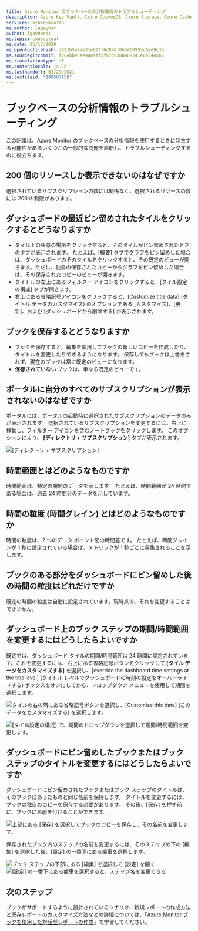 ```yaml
---
title: Azure Monitor のブックベースの分析情報のトラブルシューティング
description: Azure Key Vault、Azure CosmosDB、Azure Storage、Azure Cache for Redis などのサービスに対する Azure Monitor のブックベースの分析情報のトラブルシューティング指針を示します。
services: azure-monitor
ms.author: lagayhar
author: lgayhardt
ms.topic: conceptual
ms.date: 06/17/2020
ms.openlocfilehash: a823b5e2ae31e62ff6d876f0b3468953c0ed9c35
ms.sourcegitcommit: f28ebb95ae9aaaff3f87d8388a09b41e0b3445b5
ms.translationtype: HT
ms.contentlocale: ja-JP
ms.lasthandoff: 03/29/2021
ms.locfileid: "100587158"
---
```

# <a name="troubleshooting-workbook-based-insights"></a>ブックベースの分析情報のトラブルシューティング

この記事は、Azure Monitor のブックベースの分析情報を使用するときに発生する可能性があるいくつかの一般的な問題を診断し、トラブルシューティングするのに役立ちます。


## <a name="why-can-i-only-see-200-resources"></a>200 個のリソースしか表示できないのはなぜですか

選択されているサブスクリプションの数には関係なく、選択されるリソースの数には 200 の制限があります。

## <a name="what-happens-when-i-click-on-a-recently-pinned-tile-in-the-dashboard"></a>ダッシュボードの最近ピン留めされたタイルをクリックするとどうなりますか

* タイル上の任意の場所をクリックすると、そのタイルがピン留めされたときのタブが表示されます。 たとえば、[概要] タブでグラフをピン留めした場合は、ダッシュボードのそのタイルをクリックすると、その既定のビューが開きます。ただし、独自の保存されたコピーからグラフをピン留めした場合は、その保存されたコピーのビューが開きます。
* タイトルの左上にあるフィルター アイコンをクリックすると、[タイル設定の構成] タブが開きます。
* 右上にある省略記号アイコンをクリックすると、[Customize title data] (タイトル データのカスタマイズ) のオプションである [カスタマイズ]、[更新]、および [ダッシュボードから削除する] が表示されます。

## <a name="what-happens-when-i-save-a-workbook"></a>ブックを保存するとどうなりますか

* ブックを保存すると、編集を使用してブックの新しいコピーを作成したり、タイトルを変更したりできるようになります。 保存してもブックは上書きされず、現在のブックは常に既定のビューになります。
* **保存されていない** ブックは、単なる既定のビューです。

## <a name="why-dont-i-see-all-my-subscriptions-in-the-portal"></a>ポータルに自分のすべてのサブスクリプションが表示されないのはなぜですか

ポータルには、ポータルの起動時に選択されたサブスクリプションのデータのみが表示されます。 選択されているサブスクリプションを変更するには、右上に移動し、フィルター アイコンを含むノートブックをクリックします。 このオプションにより、 **[ディレクトリ + サブスクリプション]** タブが表示されます。

![[ディレクトリ + サブスクリプション]](./media/storage-insights-overview/fqa3.png)

## <a name="what-is-time-range"></a>時間範囲とはどのようなものですか

時間範囲は、特定の期間のデータを示します。 たとえば、時間範囲が 24 時間である場合は、過去 24 時間分のデータを示しています。

## <a name="what-is-time-granularity-time-grain"></a>時間の粒度 (時間グレイン) とはどのようなものですか

時間の粒度は、2 つのデータ ポイント間の時間差です。 たとえば、時間グレインが 1 秒に設定されている場合は、メトリックが 1 秒ごとに収集されることを示します。

## <a name="what-is-the-time-granularity-once-we-pin-any-part-of-the-workbooks-to-a-dashboard"></a>ブックのある部分をダッシュボードにピン留めした後の時間の粒度はどれだけですか

既定の時間の粒度は自動に設定されています。現時点で、それを変更することはできません。

## <a name="how-do-i-change-the-timespan-time-range-of-the-workbook-step-on-my-dashboard"></a>ダッシュボード上のブック ステップの期間/時間範囲を変更するにはどうしたらよいですか

既定では、ダッシュボード タイルの期間/時間範囲は 24 時間に設定されています。これを変更するには、右上にある省略記号ボタンをクリックして **[タイル データをカスタマイズする]** を選択し、[override the dashboard time settings at the title level] (タイトル レベルでダッシュボードの時刻の設定をオーバーライドする) ボックスをオンにしてから、ドロップダウン メニューを使用して期間を選択します。  

![タイルの右の隅にある省略記号ボタンを選択し、[Customize this data] (このデータをカスタマイズする) を選択します。](./media/storage-insights-overview/fqa-data-settings.png)

![[タイル設定の構成] で、期間のドロップダウンを選択して期間/時間範囲を変更します。](./media/storage-insights-overview/fqa-timespan.png)

## <a name="how-do-i-change-the-title-of-the-workbook-or-a-workbook-step-i-pinned-to-a-dashboard"></a>ダッシュボードにピン留めしたブックまたはブック ステップのタイトルを変更するにはどうしたらよいですか

ダッシュボードにピン留めされたブックまたはブック ステップのタイトルは、そのブックにあったものと同じ名前を保持します。 タイトルを変更するには、ブックの独自のコピーを保存する必要があります。 その後、[保存] を押す前に、ブックに名前を付けることができます。

![上部にある [保存] を選択してブックのコピーを保存し、その名前を変更します。](./media/storage-insights-overview/fqa-change-workbook-name.png)

保存されたブック内のステップの名前を変更するには、そのステップの下の [編集] を選択した後、[設定] の一番下にある歯車を選択します。

![ブック ステップの下部にある [編集] を選択して [設定] を開く](./media/storage-insights-overview/fqa-edit.png)
![[設定] の一番下にある歯車を選択すると、ステップ名を変更できる](./media/storage-insights-overview/fqa-change-name.png)

## <a name="next-steps"></a>次のステップ

ブックがサポートするように設計されているシナリオ、新規レポートの作成方法と既存レポートのカスタマイズ方法などの詳細については、「[Azure Monitor ブックを使用した対話型レポートの作成](../visualize/workbooks-overview.md)」で学習してください。
